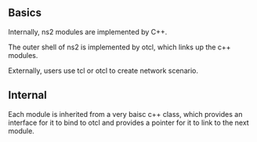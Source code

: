 Basics
----------------

Internally, ns2 modules are implemented by C++.

The outer shell of ns2 is implemented by otcl, which links up the c++ modules.

Externally, users use tcl or otcl to create network scenario.



Internal
---------------
Each module is inherited from a very baisc c++ class, which provides an interface for it to bind to otcl and provides a pointer for it to link to the next module.

